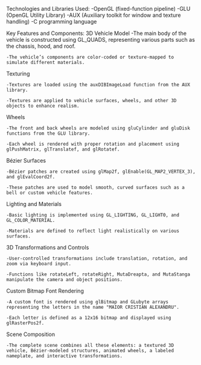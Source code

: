 Technologies and Libraries Used:
  -OpenGL (fixed-function pipeline)
  -GLU (OpenGL Utility Library)
  -AUX (Auxiliary toolkit for window and texture handling)
  -C programming language

Key Features and Components:
3D Vehicle Model
	-The main body of the vehicle is constructed using GL_QUADS, representing various parts such as the chassis, hood, and roof.

	-The vehicle’s components are color-coded or texture-mapped to simulate different materials.

Texturing

	-Textures are loaded using the auxDIBImageLoad function from the AUX library.

	-Textures are applied to vehicle surfaces, wheels, and other 3D objects to enhance realism.

Wheels

	-The front and back wheels are modeled using gluCylinder and gluDisk functions from the GLU library.

	-Each wheel is rendered with proper rotation and placement using glPushMatrix, glTranslatef, and glRotatef.

Bézier Surfaces

	-Bézier patches are created using glMap2f, glEnable(GL_MAP2_VERTEX_3), and glEvalCoord2f.

	-These patches are used to model smooth, curved surfaces such as a bell or custom vehicle features.

Lighting and Materials

	-Basic lighting is implemented using GL_LIGHTING, GL_LIGHT0, and GL_COLOR_MATERIAL.

	-Materials are defined to reflect light realistically on various surfaces.

3D Transformations and Controls

	-User-controlled transformations include translation, rotation, and zoom via keyboard input.

	-Functions like rotateLeft, rotateRight, MutaDreapta, and MutaStanga manipulate the camera and object positions.

Custom Bitmap Font Rendering

	-A custom font is rendered using glBitmap and GLubyte arrays representing the letters in the name "MAIOR CRISTIAN ALEXANDRU".

	-Each letter is defined as a 12x16 bitmap and displayed using glRasterPos2f.

Scene Composition

	-The complete scene combines all these elements: a textured 3D vehicle, Bézier-modeled structures, animated wheels, a labeled nameplate, and interactive transformations.
